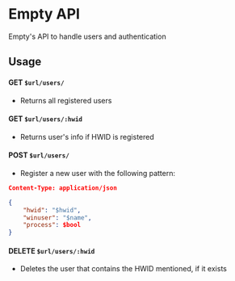 # Empty API
Empty's API to handle users and authentication

## Usage

#### GET ``$url/users/``
 - Returns all registered users


#### GET ``$url/users/:hwid``
 - Returns user's info if HWID is registered


#### POST ``$url/users/``
 - Register a new user with the following pattern:

```json
Content-Type: application/json

{
    "hwid": "$hwid",
    "winuser": "$name",
    "process": $bool
}
```


#### DELETE ``$url/users/:hwid``
 - Deletes the user that contains the HWID mentioned, if it exists
